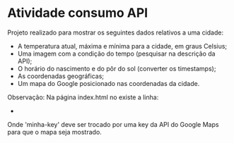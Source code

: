 # Atividade consumo API 
Projeto realizado para mostrar os seguintes dados relativos a uma cidade:
- A temperatura atual, máxima e mínima para a cidade, em graus Celsius;
- Uma imagem com a condição do tempo (pesquisar na descrição da API);
- O horário do nascimento e do pôr do sol (converter os timestamps);
- As coordenadas geográficas;
- Um mapa do Google posicionado nas coordenadas da cidade.

Observação:
Na página index.html no <head> existe a linha:
- <script src="https://maps.googleapis.com/maps/api/js?key=minha-key"></script>
Onde 'minha-key' deve ser trocado por uma key da API do Google Maps para que o mapa seja mostrado. 

